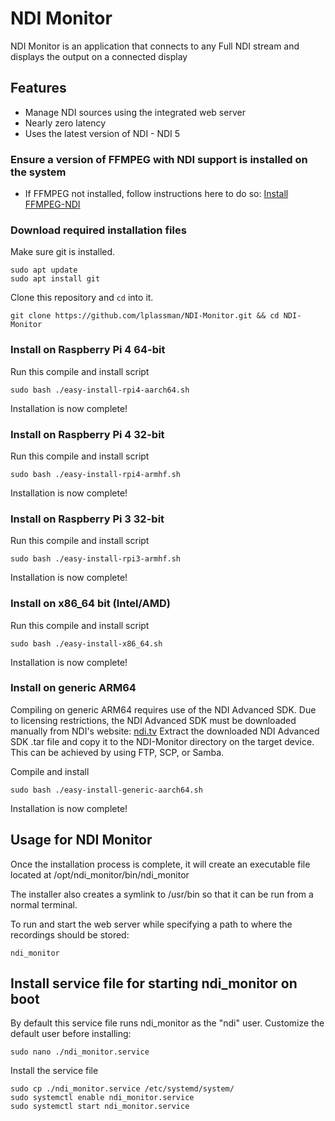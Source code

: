 # NDI Monitor

NDI Monitor is an application that connects to any Full NDI stream and displays the output on a connected display

## Features
- Manage NDI sources using the integrated web server
- Nearly zero latency
- Uses the latest version of NDI - NDI 5


### Ensure a version of FFMPEG with NDI support is installed on the system
- If FFMPEG not installed, follow instructions here to do so: [Install FFMPEG-NDI](https://github.com/lplassman/FFMPEG-NDI)

### Download required installation files

Make sure git is installed.

```
sudo apt update
sudo apt install git
```
Clone this repository and `cd` into it.

```
git clone https://github.com/lplassman/NDI-Monitor.git && cd NDI-Monitor
```

### Install on Raspberry Pi 4 64-bit

Run this compile and install script

```
sudo bash ./easy-install-rpi4-aarch64.sh
```
Installation is now complete!


### Install on Raspberry Pi 4 32-bit

Run this compile and install script

```
sudo bash ./easy-install-rpi4-armhf.sh
```
Installation is now complete!


### Install on Raspberry Pi 3 32-bit

Run this compile and install script

```
sudo bash ./easy-install-rpi3-armhf.sh
```
Installation is now complete!



### Install on x86_64 bit (Intel/AMD)

Run this compile and install script

```
sudo bash ./easy-install-x86_64.sh
```
Installation is now complete!


### Install on generic ARM64

Compiling on generic ARM64 requires use of the NDI Advanced SDK. Due to licensing restrictions, the NDI Advanced SDK must be downloaded manually from NDI's website: [ndi.tv](https://ndi.tv)
Extract the downloaded NDI Advanced SDK .tar file and copy it to the NDI-Monitor directory on the target device. This can be achieved by using FTP, SCP, or Samba.

Compile and install

```
sudo bash ./easy-install-generic-aarch64.sh
```
Installation is now complete!


## Usage for NDI Monitor

Once the installation process is complete, it will create an executable file located at /opt/ndi_monitor/bin/ndi_monitor

The installer also creates a symlink to /usr/bin so that it can be run from a normal terminal.

To run and start the web server while specifying a path to where the recordings should be stored:

```
ndi_monitor
```

## Install service file for starting ndi_monitor on boot

By default this service file runs ndi_monitor as the "ndi" user. Customize the default user before installing:

```
sudo nano ./ndi_monitor.service
```
Install the service file

```
sudo cp ./ndi_monitor.service /etc/systemd/system/
sudo systemctl enable ndi_monitor.service
sudo systemctl start ndi_monitor.service
```
